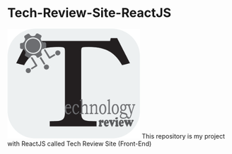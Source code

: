 # Tech-Review-Site-ReactJS
<img src='./client/public/images/black_white_logo.png' width='300' height='250' alt='logo'>
This repository is my project with ReactJS called Tech Review Site (Front-End)